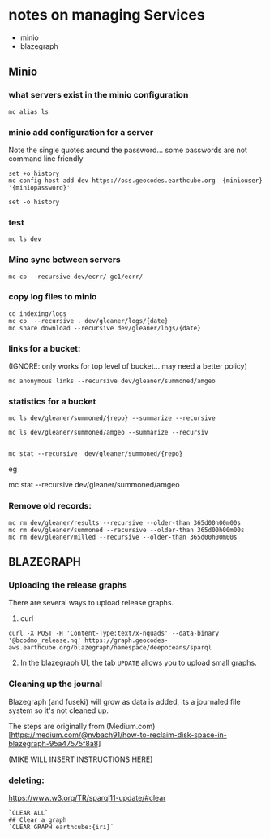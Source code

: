 # notes on managing Services

* minio
* blazegraph


## Minio
### what servers exist in the minio configuration

`mc alias ls`

### minio add configuration for a server
Note the single quotes around the password... some passwords are   not command line friendly
```{ .shell .copy }
set +o history
mc config host add dev https://oss.geocodes.earthcube.org  {miniouser} '{miniopassword}'

set -o history
```

### test
```{ .shell .copy }
mc ls dev
```

### Mino sync between servers
```{ .shell .copy }
mc cp --recursive dev/ecrr/ gc1/ecrr/
```

### copy log files to minio

```shell
cd indexing/logs
mc cp  --recursive . dev/gleaner/logs/{date}
mc share download --recursive dev/gleaner/logs/{date}

```
### links for a bucket:

(IGNORE: only works for top level of bucket... may need a better policy)

```{ .shell .copy }
mc anonymous links --recursive dev/gleaner/summoned/amgeo
```

### statistics for a bucket
```
mc ls dev/gleaner/summoned/{repo} --summarize --recursive

mc ls dev/gleaner/summoned/amgeo --summarize --recursiv


mc stat --recursive  dev/gleaner/summoned/{repo}
```

eg

mc stat --recursive  dev/gleaner/summoned/amgeo

### Remove old records:

```
mc rm dev/gleaner/results --recursive --older-than 365d00h00m00s
mc rm dev/gleaner/summoned --recursive --older-than 365d00h00m00s
mc rm dev/gleaner/milled --recursive --older-than 365d00h00m00s
```

## BLAZEGRAPH
### Uploading the release graphs
There are several ways to upload release graphs.
1. curl
```
curl -X POST -H 'Content-Type:text/x-nquads' --data-binary '@bcodmo_release.nq' https://graph.geocodes-aws.earthcube.org/blazegraph/namespace/deepoceans/sparql
```
2. In the blazegraph UI, the tab `UPDATE` allows you to upload small graphs.  

### Cleaning up the journal
Blazegraph (and fuseki) will grow as data is added, its a journaled file system so it's not 
cleaned up.

The steps  are originally from (Medium.com)[https://medium.com/@nvbach91/how-to-reclaim-disk-space-in-blazegraph-95a47575f8a8]

(MIKE WILL INSERT INSTRUCTIONS HERE)



### deleting:
https://www.w3.org/TR/sparql11-update/#clear
``` { .text .copy }
`CLEAR ALL`
## Clear a graph
`CLEAR GRAPH earthcube:{iri}`
```
